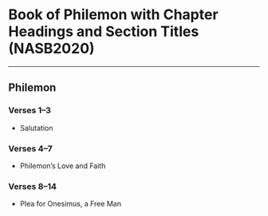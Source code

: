 # Book of Philemon with Chapter Headings and Section Titles (NASB2020)

---

## Philemon
### Verses 1–3
- Salutation

### Verses 4–7
- Philemon’s Love and Faith

### Verses 8–14
- Plea for Onesimus, a Free Man

